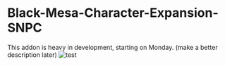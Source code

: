 # Black-Mesa-Character-Expansion-SNPC
This addon is heavy in development, starting on Monday. (make a better description later)
![test](https://user-images.githubusercontent.com/82725572/208266165-7fb59eb5-4fe9-4eb7-88f2-f09ca4220a46.jpg)
